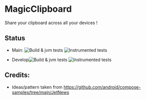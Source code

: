 # MagicClipboard

Share your clipboard across all your devices !

## Status
- Main: ![Build & jvm tests](https://github.com/michaelheiniger/MagicClipBoard/actions/workflows/jvm-tests.yml/badge.svg?branch=main) ![Instrumented tests](https://github.com/michaelheiniger/MagicClipBoard/actions/workflows/instrumented-tests.yml/badge.svg?branch=main)

- Develop![Build & jvm tests](https://github.com/michaelheiniger/MagicClipBoard/actions/workflows/jvm-tests.yml/badge.svg?branch=develop) ![Instrumented tests](https://github.com/michaelheiniger/MagicClipBoard/actions/workflows/instrumented-tests.yml/badge.svg?branch=develop)


## Credits:
- Ideas/pattern taken from https://github.com/android/compose-samples/tree/main/JetNews